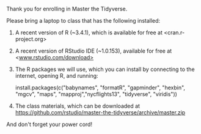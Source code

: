 Thank you for enrolling in Master the Tidyverse.  
 
Please bring a laptop to class that has the following installed:  
 
1. A recent version of R (~3.4.1), which is available for free at <cran.r-project.org>  
2. A recent version of RStudio IDE (~1.0.153), available for free at <www.rstudio.com/download>  
3. The R packages we will use, which you can install by connecting to the internet, opening R, and running:  
 
    install.packages(c("babynames", "formatR", "gapminder", "hexbin", "mgcv", "maps", "mapproj","nycflights13", "tidyverse", "viridis")) 
 
4. The class materials, which can be downloaded at  
<https://github.com/rstudio/master-the-tidyverse/archive/master.zip>
 
And don't forget your power cord! 